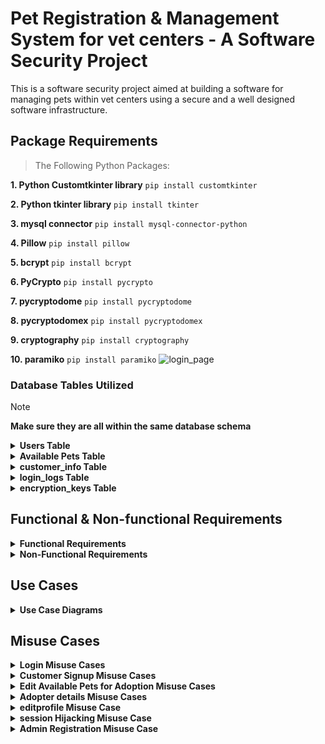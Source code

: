 # Pet Registration & Management System for vet centers - A Software Security Project

This is a software security project aimed at building a software for managing pets within vet centers using a secure and a well designed software infrastructure.
## Package Requirements

> The Following Python Packages:

**1. Python Customtkinter library**
```pip install customtkinter```

**2. Python tkinter library**
```pip install tkinter```

**3. mysql connector**
```pip install mysql-connector-python```

**4. Pillow**
```pip install pillow```

**5. bcrypt**
```pip install bcrypt```

**6. PyCrypto**
```pip install pycrypto```

**7. pycryptodome**
```pip install pycryptodome```

**8. pycryptodomex**
```pip install pycryptodomex```

**9. cryptography**
```pip install cryptography```

**10. paramiko**
```pip install paramiko```
![login_page](https://github.com/shahedmehdawi/Desktop-application/assets/140253527/56814f13-e45e-46bc-a848-c57a2892186f)

### Database Tables Utilized
> [!NOTE]
> **Make sure they are all within the same database schema**
<details>
<summary><b>Users Table</b></summary>
<pre>
CREATE TABLE users (
    UID INT PRIMARY KEY AUTO_INCREMENT,
    username VARCHAR(255) NOT NULL UNIQUE,
    password_hash VARCHAR(255) NOT NULL,
    name VARCHAR(255) NOT NULL,
    email VARCHAR(255) NOT NULL UNIQUE,
    salt BINARY(32) NOT NULL,
    role ENUM('normal_user', 'doctor', 'admin') NOT NULL DEFAULT 'normal_user',
    is_new BOOLEAN NOT NULL DEFAULT FALSE,
    iv VARBINARY(16)
);
</pre>
</details>

<details>
<summary><b>Available Pets Table</b></summary>
<pre>
CREATE TABLE pets (
    ⁠ id INT AUTO_INCREMENT PRIMARY KEY,
    ⁠ name VARCHAR(255) NOT NULL,
    ⁠ species VARCHAR(255) NOT NULL,
    ⁠ age VARCHAR(50) NOT NULL,
    ⁠ image_path VARCHAR(255) NOT NULL,
    ⁠ adopted TINYINT(1) NOT NULL DEFAULT 0, -- 0 for False, 1 for True
    ⁠ customer_id INT DEFAULT NULL, -- Foreign key to link to customer_info
    FOREIGN KEY (⁠ customer_id ⁠) REFERENCES customer_info (⁠ id ⁠)
);
</pre>
</details>

<details>
<summary><b>customer_info Table</b></summary>
<pre>
CREATE TABLE ⁠ customer_info ⁠ (
    ⁠ id ⁠ INT AUTO_INCREMENT PRIMARY KEY,
    ⁠ name ⁠ VARCHAR(255) NOT NULL,
    ⁠ number ⁠ VARCHAR(255) NOT NULL,
    ⁠ location ⁠ VARCHAR(255) NOT NULL,
    ⁠ pet_info ⁠ VARCHAR(255) NOT NULL
);
</pre>
</details>

<details>
<summary><b>login_logs Table</b></summary>
<pre>
CREATE TABLE login_logs (
    user_id INT,
    username VARCHAR(255),
    action VARCHAR(255),
    timestamp TIMESTAMP DEFAULT CURRENT_TIMESTAMP,
    FOREIGN KEY (user_id) REFERENCES users(UID)
);
</pre>
</details>

<details>
<summary><b>encryption_keys Table</b></summary>
<pre>
CREATE TABLE encryption_keys (
    id INT PRIMARY KEY,
    enc_key VARBINARY(256)
);
</pre>
</details>

## Functional & Non-functional Requirements
<details>
<summary><b>Functional Requirements</b></summary>

* Users must be logged in before being able to view the available pets dasboard (no anonymous viewing)
* 2FA must be implemented over sensitive accounts including the admins and the doctor accounts. 
Passwords must be complex for all accounts (10 characters min - use of special characters, symbols, numbers and upper and lower characters is mandatory)
* Passwords are stored as bcrypt salted hashes along with their salt and password authentication are done by hashing to limit brute forcing activities and slow them down.
* Doctors will be able to add the available pets for adoption in which users can choose from from their adoption dashboard.
* A database backup must be held in a seperate host.
* Backups must be performed every 2 days
* Only admin users will be able to register users of any role including new doctors, new admins and new normal privileged users (Customers).
* Customer users are the only ones able to change their profile info like their email, password, and full name.
</details>

<details>
<summary><b>Non-Functional Requirements</b></summary>

* **Security** - The app must safe for use and prevents potential misuses by adversaries
* **Reliability** - App must be available to users as much as possible and is resistant to any Denial of Service attack.
* **Performance** - Delays in displaying web pages and performing app functionality are minimized.
* **Scalability** - Servers can be potentially scalled out depending on the demand by relying on additional cloud host servers that are flexible to scale in/out.
* **Usability** - A user-friendly front end is available for end users to ensure a smooth experience
</details>

## Use Cases
<details>
<summary><b>Use Case Diagrams</b></summary>

<img src="./Assets_Cat/Diagrams/Customer Use Cases.png" width="500" height="500">

<img src="./Assets_Cat/Diagrams/Doctor%20Use%20Cases.png" width="500" height="500">

<img src="./Assets_Cat/Diagrams/Admin%20Use%20cases2.png" width="500" height="500">

</details>

## Misuse Cases
<details>
<summary><b>Login Misuse Cases</b></summary>

<img src="./Assets_Cat/Diagrams/Login Misuse Cases.png" width="750" height="600">

<img src="./Assets_Cat/Diagrams/L1.png" width="580" height="500">

<img src="./Assets_Cat/Diagrams/L2.png" width="580" height="500">

<img src="./Assets_Cat/Diagrams/L3.png" width="580" height="500">

<img src="./Assets_Cat/Diagrams/L4.png" width="580" height="500">

</details>

<details>
<summary><b>Customer Signup Misuse Cases</b></summary>

<img src="./Assets_Cat/Diagrams/Customer Signup Misuse Cases.png" width="780" height="550">

<img src="./Assets_Cat/Diagrams/S1.png" width="570" height="500">

</details>

<details>
<summary><b>Edit Available Pets for Adoption Misuse Cases</b></summary>

<img src="./Assets_Cat/Diagrams/Edit Available pets Misuse cases.png" width="780" height="550">

<img src="./Assets_Cat/Diagrams/E1.png" width="570" height="500">
<img src="./Assets_Cat/Diagrams/E2.png" width="570" height="500">

</details>

<details>
<summary><b>Adopter details Misuse Cases</b></summary>

<img src="./Assets_Cat/Diagrams/Adopter's details Misuse cases.png" width="780" height="550">

<img src="./Assets_Cat/Diagrams/A1.png" width="570" height="500">
<img src="./Assets_Cat/Diagrams/A2.png" width="570" height="500">

</details>
<details>
<summary><b>editprofile Misuse Case</b></summary>

<img src="./Assets_Cat/Diagrams/editprofile usecase (2).png" width="850" height="550">

<img src="./Assets_Cat/Diagrams/D1.png" width="1040" height="770">

</details>

<details>
<summary><b>session Hijacking Misuse Case</b></summary>

<img src="./Assets_Cat/Diagrams/L5.jpg" width="850" height="550">

<img src="./Assets_Cat/Diagrams/session_hijacking.png" width="700" height="300">


</details>

<details>
<summary><b>Admin Registration Misuse Case</b></summary>
<img src="./Assets_Cat/Diagrams/admin_registration.png" width="700" height="300">
<img src="./Assets_Cat/Diagrams/R1.png" width="1040" height="770">
</details>
